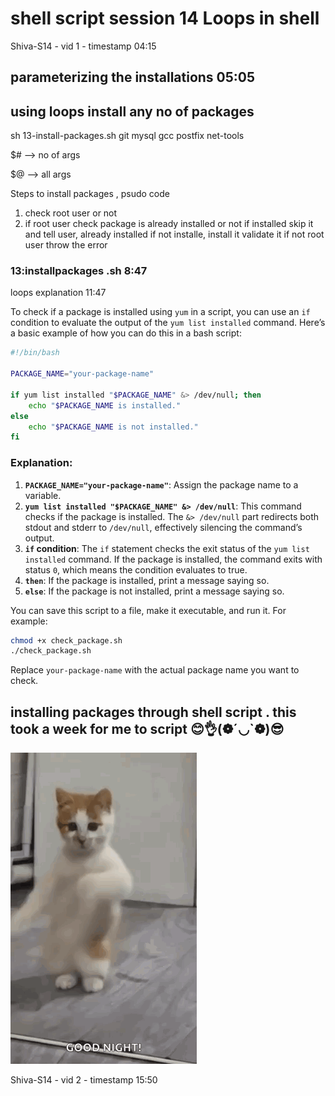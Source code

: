 # shell script session 14 Loops in shell
Shiva-S14 - vid 1 - timestamp 04:15

## parameterizing the installations 05:05

using loops install any no of packages
--------------------------------------
sh 13-install-packages.sh git mysql gcc postfix net-tools

$# --> no of args

$@ --> all args

Steps to install packages , psudo code

1. check root user or not
2. if root user
		check package is already installed or not
			if installed skip it and tell user, already installed
			if not installe, install it
			validate it
	if not root user
		throw the error 


### 13:installpackages .sh 8:47

loops explanation 11:47


To check if a package is installed using `yum` in a script, you can use an `if` condition to evaluate the output of the `yum list installed` command. Here’s a basic example of how you can do this in a bash script:

```bash
#!/bin/bash

PACKAGE_NAME="your-package-name"

if yum list installed "$PACKAGE_NAME" &> /dev/null; then
    echo "$PACKAGE_NAME is installed."
else
    echo "$PACKAGE_NAME is not installed."
fi
```

### Explanation:
1. **`PACKAGE_NAME="your-package-name"`**: Assign the package name to a variable.
2. **`yum list installed "$PACKAGE_NAME" &> /dev/null`**: This command checks if the package is installed. The `&> /dev/null` part redirects both stdout and stderr to `/dev/null`, effectively silencing the command’s output.
3. **`if` condition**: The `if` statement checks the exit status of the `yum list installed` command. If the package is installed, the command exits with status `0`, which means the condition evaluates to true.
4. **`then`**: If the package is installed, print a message saying so.
5. **`else`**: If the package is not installed, print a message saying so.

You can save this script to a file, make it executable, and run it. For example:

```bash
chmod +x check_package.sh
./check_package.sh
```

Replace `your-package-name` with the actual package name you want to check.


## installing packages through shell script . this took a week for me to script 😊👌(❁´◡`❁)😎 
![Celebre the hardwrok](image/dance.png)


Shiva-S14 - vid 2 - timestamp 15:50

